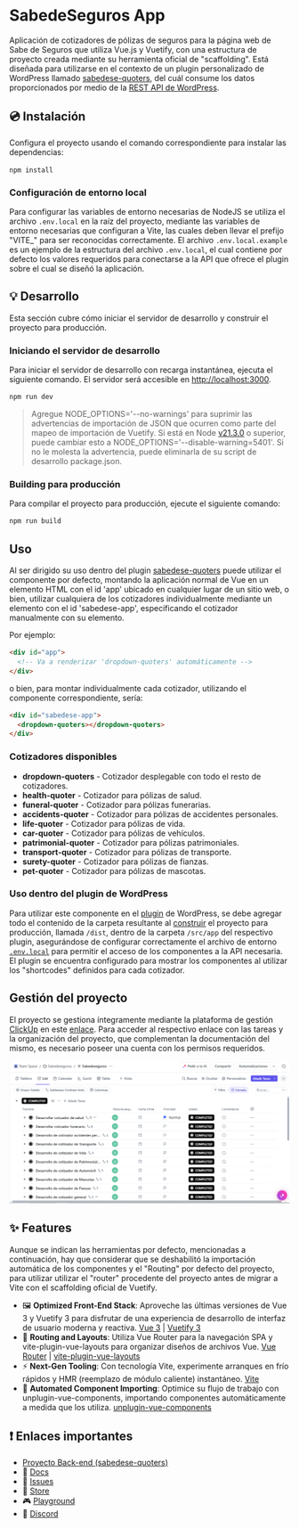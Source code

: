 # SabedeSeguros App

Aplicación de cotizadores de pólizas de seguros para la página web de Sabe de Seguros que utiliza Vue.js y Vuetify, con una estructura de proyecto creada mediante su herramienta oficial de "scaffolding". Está diseñada para utilizarse en el contexto de un plugin personalizado de WordPress llamado [sabedese-quoters](https://github.com/luisjose1010/sabedese-quoters "sabedese-quoters"), del cuál consume los datos proporcionados por medio de la [REST API de WordPress](https://developer.wordpress.org/rest-api/ "REST API de WordPress").

## 💿 Instalación

Configura el proyecto usando el comando correspondiente para instalar las dependencias:

`npm install`

### Configuración de entorno local

Para configurar las variables de entorno necesarias de NodeJS se utiliza el archivo `.env.local` en la raíz del proyecto, mediante las variables de entorno necesarias que configuran a Vite, las cuales deben llevar el prefijo "VITE_" para ser reconocidas correctamente. El archivo `.env.local.example` es un ejemplo de la estructura del archivo `.env.local`, el cual contiene por defecto los valores requeridos para conectarse a la API que ofrece el plugin sobre el cual se diseñó la aplicación.

## 💡 Desarrollo

Esta sección cubre cómo iniciar el servidor de desarrollo y construir el proyecto para producción.

### Iniciando el servidor de desarrollo

Para iniciar el servidor de desarrollo con recarga instantánea, ejecuta el siguiente comando. El servidor será accesible en [http://localhost:3000](http://localhost:3000).

```bash
npm run dev
```

> Agregue NODE_OPTIONS='--no-warnings' para suprimir las advertencias de importación de JSON que ocurren como parte del mapeo de importación de Vuetify. Si está en Node [v21.3.0](https://nodejs.org/en/blog/release/v21.3.0) o superior, puede cambiar esto a NODE_OPTIONS='--disable-warning=5401'. Si no le molesta la advertencia, puede eliminarla de su script de desarrollo package.json.

### Building para producción

Para compilar el proyecto para producción, ejecute el siguiente comando:

```bash
npm run build
```

## Uso

Al ser dirigido su uso dentro del plugin [sabedese-quoters](https://github.com/luisjose1010/sabedese-quoters "sabedese-quoters") puede utilizar el componente por defecto, montando la aplicación normal de Vue en un elemento HTML con el id 'app' ubicado en cualquier lugar de un sitio web, o bien, utilizar cualquiera de los cotizadores individualmente mediante un elemento con el id 'sabedese-app', especificando el cotizador manualmente con su elemento.

Por ejemplo:

```html
<div id="app">
  <!-- Va a renderizar 'dropdown-quoters' automáticamente -->
</div>
```

o bien, para montar individualmente cada cotizador, utilizando el componente correspondiente, sería:

```html
<div id="sabedese-app">
  <dropdown-quoters></dropdown-quoters>
</div>
```

### Cotizadores disponibles

- **dropdown-quoters** - Cotizador desplegable con todo el resto de cotizadores.
- **health-quoter** - Cotizador para pólizas de salud.
- **funeral-quoter** - Cotizador para pólizas funerarias.
- **accidents-quoter** - Cotizador para pólizas de accidentes personales.
- **life-quoter** - Cotizador para pólizas de vida.
- **car-quoter** - Cotizador para pólizas de vehículos.
- **patrimonial-quoter** - Cotizador para pólizas patrimoniales.
- **transport-quoter** - Cotizador para pólizas de transporte.
- **surety-quoter** - Cotizador para pólizas de fianzas.
- **pet-quoter** - Cotizador para pólizas de mascotas.

### Uso dentro del plugin de WordPress

Para utilizar este componente en el [plugin](https://github.com/luisjose1010/sabedese-quoters "sabedese-quoters") de WordPress, se debe agregar todo el contenido de la carpeta resultante al [construir](#building-para-producción "Building") el proyecto para producción, llamada `/dist`, dentro de la carpeta `/src/app` del respectivo plugin, asegurándose de configurar correctamente el archivo de entorno [`.env.local`](#configuración-de-entorno-local "Configuración de entorno local") para permitir el acceso de los componentes a la API necesaria. El plugin se encuentra configurado para mostrar los componentes al utilizar los "shortcodes" definidos para cada cotizador.

## Gestión del proyecto

El proyecto se gestiona íntegramente mediante la plataforma de gestión [ClickUp](https://app.clickup.com/ "ClickUp") en este [enlace](https://app.clickup.com/9013166617/v/f/90131438783/90130724656 "Proyecto ClickUp de SabedeSeguros"). Para acceder al respectivo enlace con las tareas y la organización del proyecto, que complementan la documentación del mismo, es necesario poseer una cuenta con los permisos requeridos.

![Tareas del proyecto](docs/project-tasks.png)

## ✨ Features

Aunque se indican las herramientas por defecto, mencionadas a continuación, hay que considerar que se deshabilitó la importación automática de los componentes y el "Routing" por defecto del proyecto, para utilizar utilizar el "router" procedente del proyecto antes de migrar a Vite con el scaffolding oficial de Vuetify.

- 🖼️ **Optimized Front-End Stack**: Aproveche las últimas versiones de Vue 3 y Vuetify 3 para disfrutar de una experiencia de desarrollo de interfaz de usuario moderna y reactiva. [Vue 3](https://v3.vuejs.org/) | [Vuetify 3](https://vuetifyjs.com/en/)
- 🚦 **Routing and Layouts**: Utiliza Vue Router para la navegación SPA y vite-plugin-vue-layouts para organizar diseños de archivos Vue. [Vue Router](https://router.vuejs.org/) | [vite-plugin-vue-layouts](https://github.com/JohnCampionJr/vite-plugin-vue-layouts)
- ⚡ **Next-Gen Tooling**: Con tecnología Vite, experimente arranques en frío rápidos y HMR (reemplazo de módulo caliente) instantáneo. [Vite](https://vitejs.dev/)
- 🧩 **Automated Component Importing**: Optimice su flujo de trabajo con unplugin-vue-components, importando componentes automáticamente a medida que los utiliza. [unplugin-vue-components](https://github.com/antfu/unplugin-vue-components)

## ❗️ Enlaces importantes

- [Proyecto Back-end (sabedese-quoters)](https://github.com/luisjose1010/sabedese-quoters "sabedese-quoters")
- 📄 [Docs](https://vuetifyjs.com/)
- 🚨 [Issues](https://issues.vuetifyjs.com/)
- 🏬 [Store](https://store.vuetifyjs.com/)
- 🎮 [Playground](https://play.vuetifyjs.com/)
- 💬 [Discord](https://community.vuetifyjs.com)
